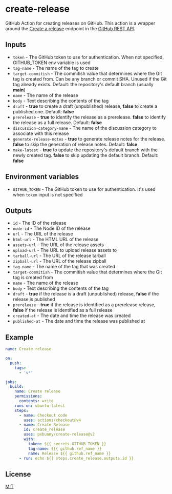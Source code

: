 # create-release

GitHub Action for creating releases on GitHub. This action is a wrapper around the [Create a release](https://docs.github.com/en/rest/releases/releases?apiVersion=2022-11-28#create-a-release) endpoint in the [GitHub REST API](https://docs.github.com/en/rest).

## Inputs

- `token` - The GitHub token to use for authentication. When not specified, GITHUB_TOKEN env variable is used
- `tag-name` - The name of the tag to create
- `target-commitish` - The commitish value that determines where the Git tag is created from. Can be any branch or commit SHA. Unused if the Git tag already exists. Default: the repository's default branch (usually **main**)
- `name` - The name of the release
- `body` - Text describing the contents of the tag
- `draft` - **true** to create a draft (unpublished) release, **false** to create a published one. Default: **false**
- `prerelease` - **true** to identify the release as a prerelease. **false** to identify the release as a full release. Default: **false**
- `discussion-category-name` - The name of the discussion category to associate with this release
- `generate-release-notes` - **true** to generate release notes for the release. **false** to skip the generation of release notes. Default: **false**
- `make-latest` - **true** to update the repository's default branch with the newly created tag. **false** to skip updating the default branch. Default: **false**

## Environment variables

- `GITHUB_TOKEN` - The GitHub token to use for authentication. It's used when `token` input is not specified

## Outputs

- `id` - The ID of the release
- `node-id` - The Node ID of the release
- `url` - The URL of the release
- `html-url` - The HTML URL of the release
- `assets-url` - The URL of the release assets
- `upload-url` - The URL to upload release assets to
- `tarball-url` - The URL of the release tarball
- `zipball-url` - The URL of the release zipball
- `tag-name` - The name of the tag that was created
- `target-commitish` - The commitish value that determines where the Git tag is created from
- `name` - The name of the release
- `body` - Text describing the contents of the tag
- `draft` - **true** if the release is a draft (unpublished) release, **false** if the release is published
- `prerelease` - **true** if the release is identified as a prerelease release, **false** if the release is identified as a full release
- `created-at` - The date and time the release was created
- `published-at` - The date and time the release was published at

## Example

```yml
name: Create release

on:
  push:
    tags:
      - 'v*'

jobs:
  build:
    name: Create release
    permissions:
      contents: write
    runs-on: ubuntu-latest
    steps:
      - name: Checkout code
        uses: actions/checkout@v4
      - name: Create Release
        id: create_release
        uses: pxbunny/create-release@v2
        with:
          token: ${{ secrets.GITHUB_TOKEN }}
          tag-name: ${{ github.ref_name }}
          name: Release ${{ github.ref_name }}
      - run: echo ${{ steps.create_release.outputs.id }}
```

## License

[MIT](https://choosealicense.com/licenses/mit/)
